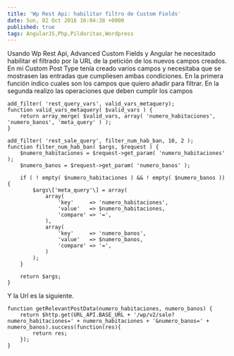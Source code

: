 ```yaml
---
title: 'Wp Rest Api: habilitar filtro de Custom Fields'
date: Sun, 02 Oct 2016 16:04:38 +0000
published: true
tags: AngularJS,Php,Pildoritas,Wordpress
---
```


Usando Wp Rest Api, Advanced Custom Fields y Angular he necesitado habilitar el filtrado por la URL de la petición de los nuevos campos creados. En mi Custom Post Type tenía creado varios campos y necesitaba que se mostrasen las entradas que cumpliesen ambas condiciones. En la primera función indico cuales son los campos que quiero añadir para filtrar. En la segunda realizo las operaciones que deben cumplir los campos

```
add_filter( 'rest_query_vars', valid_vars_metaquery);
function valid_vars_metaquery( $valid_vars ) {
    return array_merge( $valid_vars, array( 'numero_habitaciones', 'numero_banos', 'meta_query' ) );
}

add_filter( 'rest_sale_query', filter_num_hab_ban, 10, 2 );
function filter_num_hab_ban( $args, $request ) {
    $numero_habitaciones = $request->get_param( 'numero_habitaciones' );
    $numero_banos = $request->get_param( 'numero_banos' );

    if ( ! empty( $numero_habitaciones ) && ! empty( $numero_banos )) {
        $args\['meta_query'\] = array(
            array(
                'key'     => 'numero_habitaciones',
                'value'   => $numero_habitaciones,
                'compare' => '=',
            ),
            array(
                'key'     => 'numero_banos',
                'value'   => $numero_banos,
                'compare' => '=',
            )
        );
    }

    return $args;
}
```

Y la Url es la siguiente.

```
function getRelevantPostData(numero_habitaciones, numero_banos) {
    return $http.get(URL_API.BASE_URL + '/wp/v2/sale?numero_habitaciones=' + numero_habitaciones + '&numero_banos=' + numero_banos).success(function(res){
        return res;
    });
}
```